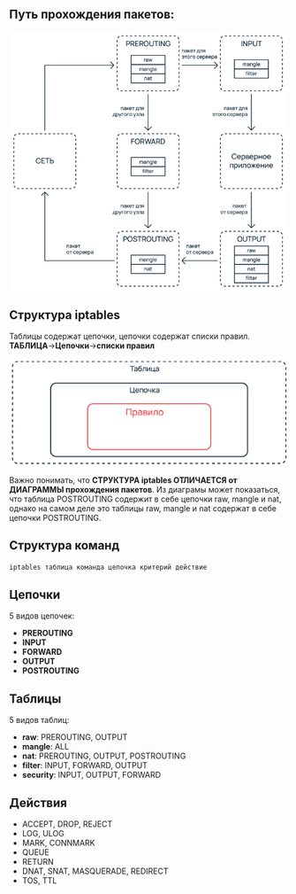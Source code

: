 ## Путь прохождения пакетов:

![Packet flow](pics/packet_flow.png)

## Структура iptables

Таблицы содержат цепочки, цепочки содержат списки правил.
**ТАБЛИЦА**->**Цепочки**->**списки правил**

![Chain](pics/chain.png)

Важно понимать, что **СТРУКТУРА iptables ОТЛИЧАЕТСЯ от ДИАГРАММЫ прохождения пакетов**. Из диаграмы может показаться, что таблица POSTROUTING содержит в себе цепочки raw, mangle и nat, однако на самом деле это таблицы raw, mangle и nat содержат в себе цепочки POSTROUTING.

## Структура команд

```bash
iptables таблица команда цепочка критерий действие
```

## Цепочки

5 видов цепочек:

- **PREROUTING**
- **INPUT**
- **FORWARD**
- **OUTPUT**
- **POSTROUTING**

## Таблицы

5 видов таблиц:

- **raw**: PREROUTING, OUTPUT
- **mangle**: ALL
- **nat**: PREROUTING, OUTPUT, POSTROUTING
- **filter**: INPUT, FORWARD, OUTPUT
- **security**: INPUT, OUTPUT, FORWARD

## Действия

- ACCEPT, DROP, REJECT
- LOG, ULOG
- MARK, CONNMARK
- QUEUE
- RETURN
- DNAT, SNAT, MASQUERADE, REDIRECT
- TOS, TTL
